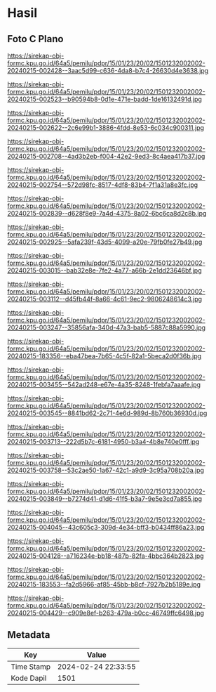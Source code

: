 # Hasil

## Foto C Plano

https://sirekap-obj-formc.kpu.go.id/64a5/pemilu/pdpr/15/01/23/20/02/1501232002002-20240215-002428--3aac5d99-c636-4da8-b7c4-26630d4e3638.jpg

https://sirekap-obj-formc.kpu.go.id/64a5/pemilu/pdpr/15/01/23/20/02/1501232002002-20240215-002523--b90594b8-0d1e-471e-badd-1de16132491d.jpg

https://sirekap-obj-formc.kpu.go.id/64a5/pemilu/pdpr/15/01/23/20/02/1501232002002-20240215-002622--2c6e99b1-3886-4fdd-8e53-6c034c900311.jpg

https://sirekap-obj-formc.kpu.go.id/64a5/pemilu/pdpr/15/01/23/20/02/1501232002002-20240215-002708--4ad3b2eb-f004-42e2-9ed3-8c4aea417b37.jpg

https://sirekap-obj-formc.kpu.go.id/64a5/pemilu/pdpr/15/01/23/20/02/1501232002002-20240215-002754--572d98fc-8517-4df8-83b4-7f1a31a8e3fc.jpg

https://sirekap-obj-formc.kpu.go.id/64a5/pemilu/pdpr/15/01/23/20/02/1501232002002-20240215-002839--d628f8e9-7a4d-4375-8a02-6bc6ca8d2c8b.jpg

https://sirekap-obj-formc.kpu.go.id/64a5/pemilu/pdpr/15/01/23/20/02/1501232002002-20240215-002925--5afa239f-43d5-4099-a20e-79fb0fe27b49.jpg

https://sirekap-obj-formc.kpu.go.id/64a5/pemilu/pdpr/15/01/23/20/02/1501232002002-20240215-003015--bab32e8e-7fe2-4a77-a66b-2e1dd23646bf.jpg

https://sirekap-obj-formc.kpu.go.id/64a5/pemilu/pdpr/15/01/23/20/02/1501232002002-20240215-003112--d45fb44f-8a66-4c61-9ec2-9806248614c3.jpg

https://sirekap-obj-formc.kpu.go.id/64a5/pemilu/pdpr/15/01/23/20/02/1501232002002-20240215-003247--35856afa-340d-47a3-bab5-5887c88a5990.jpg

https://sirekap-obj-formc.kpu.go.id/64a5/pemilu/pdpr/15/01/23/20/02/1501232002002-20240215-183356--eba47bea-7b65-4c5f-82a1-5beca2d0f36b.jpg

https://sirekap-obj-formc.kpu.go.id/64a5/pemilu/pdpr/15/01/23/20/02/1501232002002-20240215-003455--542ad248-e67e-4a35-8248-1febfa7aaafe.jpg

https://sirekap-obj-formc.kpu.go.id/64a5/pemilu/pdpr/15/01/23/20/02/1501232002002-20240215-003545--8841bd62-2c71-4e6d-989d-8b760b36930d.jpg

https://sirekap-obj-formc.kpu.go.id/64a5/pemilu/pdpr/15/01/23/20/02/1501232002002-20240215-003713--222d5b7c-6181-4950-b3a4-4b8e740e0fff.jpg

https://sirekap-obj-formc.kpu.go.id/64a5/pemilu/pdpr/15/01/23/20/02/1501232002002-20240215-003758--53c2ae50-1a67-42c1-a9d9-3c95a708b20a.jpg

https://sirekap-obj-formc.kpu.go.id/64a5/pemilu/pdpr/15/01/23/20/02/1501232002002-20240215-003849--b7274d41-d1d6-41f5-b3a7-9e5e3cd7a855.jpg

https://sirekap-obj-formc.kpu.go.id/64a5/pemilu/pdpr/15/01/23/20/02/1501232002002-20240215-004045--43c605c3-309d-4e34-bff3-b0434ff86a23.jpg

https://sirekap-obj-formc.kpu.go.id/64a5/pemilu/pdpr/15/01/23/20/02/1501232002002-20240215-004128--a716234e-bb18-487b-82fa-4bbc364b2823.jpg

https://sirekap-obj-formc.kpu.go.id/64a5/pemilu/pdpr/15/01/23/20/02/1501232002002-20240215-183553--fa2d5966-af85-45bb-b8cf-7927b2b5189e.jpg

https://sirekap-obj-formc.kpu.go.id/64a5/pemilu/pdpr/15/01/23/20/02/1501232002002-20240215-004429--c909e8ef-b263-479a-b0cc-46749ffc6498.jpg


## Metadata

| Key        | Value               |
| ---------- | ------------------- |
| Time Stamp | 2024-02-24 22:33:55 |
| Kode Dapil | 1501                |



